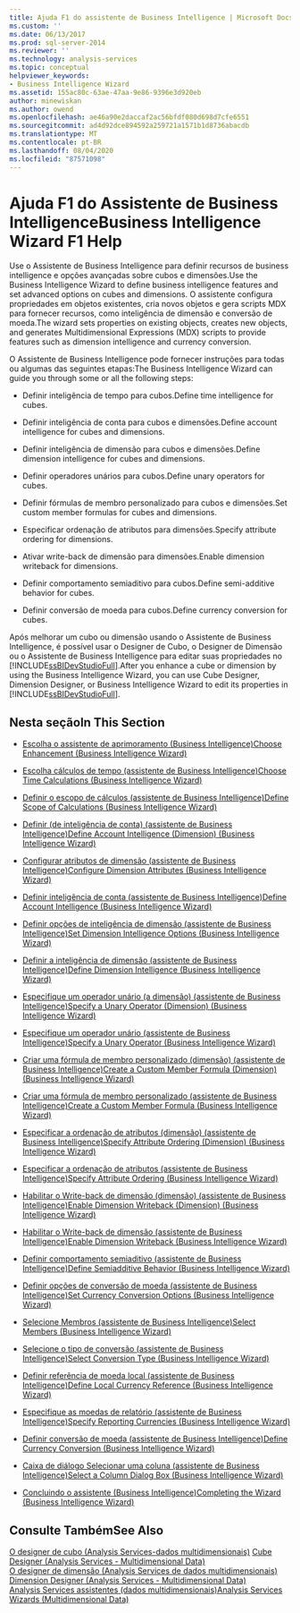 ```yaml
---
title: Ajuda F1 do assistente de Business Intelligence | Microsoft Docs
ms.custom: ''
ms.date: 06/13/2017
ms.prod: sql-server-2014
ms.reviewer: ''
ms.technology: analysis-services
ms.topic: conceptual
helpviewer_keywords:
- Business Intelligence Wizard
ms.assetid: 155ac80c-63ae-47aa-9e86-9396e3d920eb
author: minewiskan
ms.author: owend
ms.openlocfilehash: ae46a90e2daccaf2ac56bfdf080d698d7cfe6551
ms.sourcegitcommit: ad4d92dce894592a259721a1571b1d8736abacdb
ms.translationtype: MT
ms.contentlocale: pt-BR
ms.lasthandoff: 08/04/2020
ms.locfileid: "87571098"
---
```

# <a name="business-intelligence-wizard-f1-help"></a><span data-ttu-id="f2d12-102">Ajuda F1 do Assistente de Business Intelligence</span><span class="sxs-lookup"><span data-stu-id="f2d12-102">Business Intelligence Wizard F1 Help</span></span>
  <span data-ttu-id="f2d12-103">Use o Assistente de Business Intelligence para definir recursos de business intelligence e opções avançadas sobre cubos e dimensões.</span><span class="sxs-lookup"><span data-stu-id="f2d12-103">Use the Business Intelligence Wizard to define business intelligence features and set advanced options on cubes and dimensions.</span></span> <span data-ttu-id="f2d12-104">O assistente configura propriedades em objetos existentes, cria novos objetos e gera scripts MDX para fornecer recursos, como inteligência de dimensão e conversão de moeda.</span><span class="sxs-lookup"><span data-stu-id="f2d12-104">The wizard sets properties on existing objects, creates new objects, and generates Multidimensional Expressions (MDX) scripts to provide features such as dimension intelligence and currency conversion.</span></span>  
  
 <span data-ttu-id="f2d12-105">O Assistente de Business Intelligence pode fornecer instruções para todas ou algumas das seguintes etapas:</span><span class="sxs-lookup"><span data-stu-id="f2d12-105">The Business Intelligence Wizard can guide you through some or all the following steps:</span></span>  
  
-   <span data-ttu-id="f2d12-106">Definir inteligência de tempo para cubos.</span><span class="sxs-lookup"><span data-stu-id="f2d12-106">Define time intelligence for cubes.</span></span>  
  
-   <span data-ttu-id="f2d12-107">Definir inteligência de conta para cubos e dimensões.</span><span class="sxs-lookup"><span data-stu-id="f2d12-107">Define account intelligence for cubes and dimensions.</span></span>  
  
-   <span data-ttu-id="f2d12-108">Definir inteligência de dimensão para cubos e dimensões.</span><span class="sxs-lookup"><span data-stu-id="f2d12-108">Define dimension intelligence for cubes and dimensions.</span></span>  
  
-   <span data-ttu-id="f2d12-109">Definir operadores unários para cubos.</span><span class="sxs-lookup"><span data-stu-id="f2d12-109">Define unary operators for cubes.</span></span>  
  
-   <span data-ttu-id="f2d12-110">Definir fórmulas de membro personalizado para cubos e dimensões.</span><span class="sxs-lookup"><span data-stu-id="f2d12-110">Set custom member formulas for cubes and dimensions.</span></span>  
  
-   <span data-ttu-id="f2d12-111">Especificar ordenação de atributos para dimensões.</span><span class="sxs-lookup"><span data-stu-id="f2d12-111">Specify attribute ordering for dimensions.</span></span>  
  
-   <span data-ttu-id="f2d12-112">Ativar write-back de dimensão para dimensões.</span><span class="sxs-lookup"><span data-stu-id="f2d12-112">Enable dimension writeback for dimensions.</span></span>  
  
-   <span data-ttu-id="f2d12-113">Definir comportamento semiaditivo para cubos.</span><span class="sxs-lookup"><span data-stu-id="f2d12-113">Define semi-additive behavior for cubes.</span></span>  
  
-   <span data-ttu-id="f2d12-114">Definir conversão de moeda para cubos.</span><span class="sxs-lookup"><span data-stu-id="f2d12-114">Define currency conversion for cubes.</span></span>  
  
 <span data-ttu-id="f2d12-115">Após melhorar um cubo ou dimensão usando o Assistente de Business Intelligence, é possível usar o Designer de Cubo, o Designer de Dimensão ou o Assistente de Business Intelligence para editar suas propriedades no [!INCLUDE[ssBIDevStudioFull](../includes/ssbidevstudiofull-md.md)].</span><span class="sxs-lookup"><span data-stu-id="f2d12-115">After you enhance a cube or dimension by using the Business Intelligence Wizard, you can use Cube Designer, Dimension Designer, or Business Intelligence Wizard to edit its properties in [!INCLUDE[ssBIDevStudioFull](../includes/ssbidevstudiofull-md.md)].</span></span>  
  
## <a name="in-this-section"></a><span data-ttu-id="f2d12-116">Nesta seção</span><span class="sxs-lookup"><span data-stu-id="f2d12-116">In This Section</span></span>  
  
-   [<span data-ttu-id="f2d12-117">Escolha o assistente de aprimoramento &#40;Business Intelligence&#41;</span><span class="sxs-lookup"><span data-stu-id="f2d12-117">Choose Enhancement &#40;Business Intelligence Wizard&#41;</span></span>](choose-enhancement-business-intelligence-wizard.md)  
  
-   [<span data-ttu-id="f2d12-118">Escolha cálculos de tempo &#40;assistente de Business Intelligence&#41;</span><span class="sxs-lookup"><span data-stu-id="f2d12-118">Choose Time Calculations &#40;Business Intelligence Wizard&#41;</span></span>](choose-time-calculations-business-intelligence-wizard.md)  
  
-   [<span data-ttu-id="f2d12-119">Definir o escopo de cálculos &#40;assistente de Business Intelligence&#41;</span><span class="sxs-lookup"><span data-stu-id="f2d12-119">Define Scope of Calculations &#40;Business Intelligence Wizard&#41;</span></span>](define-scope-of-calculations-business-intelligence-wizard.md)  
  
-   [<span data-ttu-id="f2d12-120">Definir &#40;de inteligência de conta&#41; &#40;assistente de Business Intelligence&#41;</span><span class="sxs-lookup"><span data-stu-id="f2d12-120">Define Account Intelligence &#40;Dimension&#41; &#40;Business Intelligence Wizard&#41;</span></span>](define-account-intelligence-dimension-business-intelligence-wizard.md)  
  
-   [<span data-ttu-id="f2d12-121">Configurar atributos de dimensão &#40;assistente de Business Intelligence&#41;</span><span class="sxs-lookup"><span data-stu-id="f2d12-121">Configure Dimension Attributes &#40;Business Intelligence Wizard&#41;</span></span>](configure-dimension-attributes-business-intelligence-wizard.md)  
  
-   [<span data-ttu-id="f2d12-122">Definir inteligência de conta &#40;assistente de Business Intelligence&#41;</span><span class="sxs-lookup"><span data-stu-id="f2d12-122">Define Account Intelligence &#40;Business Intelligence Wizard&#41;</span></span>](define-account-intelligence-business-intelligence-wizard.md)  
  
-   [<span data-ttu-id="f2d12-123">Definir opções de inteligência de dimensão &#40;assistente de Business Intelligence&#41;</span><span class="sxs-lookup"><span data-stu-id="f2d12-123">Set Dimension Intelligence Options &#40;Business Intelligence Wizard&#41;</span></span>](set-dimension-intelligence-options-business-intelligence-wizard.md)  
  
-   [<span data-ttu-id="f2d12-124">Definir a inteligência de dimensão &#40;assistente de Business Intelligence&#41;</span><span class="sxs-lookup"><span data-stu-id="f2d12-124">Define Dimension Intelligence &#40;Business Intelligence Wizard&#41;</span></span>](define-dimension-intelligence-business-intelligence-wizard.md)  
  
-   [<span data-ttu-id="f2d12-125">Especifique um operador unário &#40;a dimensão&#41; &#40;assistente de Business Intelligence&#41;</span><span class="sxs-lookup"><span data-stu-id="f2d12-125">Specify a Unary Operator &#40;Dimension&#41; &#40;Business Intelligence Wizard&#41;</span></span>](specify-a-unary-operator-dimension-business-intelligence-wizard.md)  
  
-   [<span data-ttu-id="f2d12-126">Especifique um operador unário &#40;assistente de Business Intelligence&#41;</span><span class="sxs-lookup"><span data-stu-id="f2d12-126">Specify a Unary Operator &#40;Business Intelligence Wizard&#41;</span></span>](specify-a-unary-operator-business-intelligence-wizard.md)  
  
-   [<span data-ttu-id="f2d12-127">Criar uma fórmula de membro personalizado &#40;dimensão&#41; &#40;assistente de Business Intelligence&#41;</span><span class="sxs-lookup"><span data-stu-id="f2d12-127">Create a Custom Member Formula &#40;Dimension&#41; &#40;Business Intelligence Wizard&#41;</span></span>](create-a-custom-member-formula-dimension-business-intelligence-wizard.md)  
  
-   [<span data-ttu-id="f2d12-128">Criar uma fórmula de membro personalizado &#40;assistente de Business Intelligence&#41;</span><span class="sxs-lookup"><span data-stu-id="f2d12-128">Create a Custom Member Formula &#40;Business Intelligence Wizard&#41;</span></span>](create-a-custom-member-formula-business-intelligence-wizard.md)  
  
-   [<span data-ttu-id="f2d12-129">Especificar a ordenação de atributos &#40;dimensão&#41; &#40;assistente de Business Intelligence&#41;</span><span class="sxs-lookup"><span data-stu-id="f2d12-129">Specify Attribute Ordering &#40;Dimension&#41; &#40;Business Intelligence Wizard&#41;</span></span>](specify-attribute-ordering-dimension-business-intelligence-wizard.md)  
  
-   [<span data-ttu-id="f2d12-130">Especificar a ordenação de atributos &#40;assistente de Business Intelligence&#41;</span><span class="sxs-lookup"><span data-stu-id="f2d12-130">Specify Attribute Ordering &#40;Business Intelligence Wizard&#41;</span></span>](specify-attribute-ordering-business-intelligence-wizard.md)  
  
-   [<span data-ttu-id="f2d12-131">Habilitar o Write-back de dimensão &#40;dimensão&#41; &#40;assistente de Business Intelligence&#41;</span><span class="sxs-lookup"><span data-stu-id="f2d12-131">Enable Dimension Writeback &#40;Dimension&#41; &#40;Business Intelligence Wizard&#41;</span></span>](enable-dimension-writeback-dimension-business-intelligence-wizard.md)  
  
-   [<span data-ttu-id="f2d12-132">Habilitar o Write-back de dimensão &#40;assistente de Business Intelligence&#41;</span><span class="sxs-lookup"><span data-stu-id="f2d12-132">Enable Dimension Writeback &#40;Business Intelligence Wizard&#41;</span></span>](enable-dimension-writeback-business-intelligence-wizard.md)  
  
-   [<span data-ttu-id="f2d12-133">Definir comportamento semiaditivo &#40;assistente de Business Intelligence&#41;</span><span class="sxs-lookup"><span data-stu-id="f2d12-133">Define Semiadditive Behavior &#40;Business Intelligence Wizard&#41;</span></span>](define-semiadditive-behavior-business-intelligence-wizard.md)  
  
-   [<span data-ttu-id="f2d12-134">Definir opções de conversão de moeda &#40;assistente de Business Intelligence&#41;</span><span class="sxs-lookup"><span data-stu-id="f2d12-134">Set Currency Conversion Options &#40;Business Intelligence Wizard&#41;</span></span>](set-currency-conversion-options-business-intelligence-wizard.md)  
  
-   [<span data-ttu-id="f2d12-135">Selecione Membros &#40;assistente de Business Intelligence&#41;</span><span class="sxs-lookup"><span data-stu-id="f2d12-135">Select Members &#40;Business Intelligence Wizard&#41;</span></span>](select-members-business-intelligence-wizard.md)  
  
-   [<span data-ttu-id="f2d12-136">Selecione o tipo de conversão &#40;assistente de Business Intelligence&#41;</span><span class="sxs-lookup"><span data-stu-id="f2d12-136">Select Conversion Type &#40;Business Intelligence Wizard&#41;</span></span>](select-conversion-type-business-intelligence-wizard.md)  
  
-   [<span data-ttu-id="f2d12-137">Definir referência de moeda local &#40;assistente de Business Intelligence&#41;</span><span class="sxs-lookup"><span data-stu-id="f2d12-137">Define Local Currency Reference &#40;Business Intelligence Wizard&#41;</span></span>](define-local-currency-reference-business-intelligence-wizard.md)  
  
-   [<span data-ttu-id="f2d12-138">Especifique as moedas de relatório &#40;assistente de Business Intelligence&#41;</span><span class="sxs-lookup"><span data-stu-id="f2d12-138">Specify Reporting Currencies &#40;Business Intelligence Wizard&#41;</span></span>](specify-reporting-currencies-business-intelligence-wizard.md)  
  
-   [<span data-ttu-id="f2d12-139">Definir conversão de moeda &#40;assistente de Business Intelligence&#41;</span><span class="sxs-lookup"><span data-stu-id="f2d12-139">Define Currency Conversion &#40;Business Intelligence Wizard&#41;</span></span>](define-currency-conversion-business-intelligence-wizard.md)  
  
-   [<span data-ttu-id="f2d12-140">Caixa de diálogo Selecionar uma coluna &#40;assistente de Business Intelligence&#41;</span><span class="sxs-lookup"><span data-stu-id="f2d12-140">Select a Column Dialog Box &#40;Business Intelligence Wizard&#41;</span></span>](select-a-column-dialog-box-business-intelligence-wizard.md)  
  
-   [<span data-ttu-id="f2d12-141">Concluindo o assistente &#40;Business Intelligence&#41;</span><span class="sxs-lookup"><span data-stu-id="f2d12-141">Completing the Wizard &#40;Business Intelligence Wizard&#41;</span></span>](completing-the-wizard-business-intelligence-wizard.md)  
  
## <a name="see-also"></a><span data-ttu-id="f2d12-142">Consulte Também</span><span class="sxs-lookup"><span data-stu-id="f2d12-142">See Also</span></span>  
 <span data-ttu-id="f2d12-143">[O designer de cubo &#40;Analysis Services-dados multidimensionais&#41;](cube-designer-analysis-services-multidimensional-data.md) </span><span class="sxs-lookup"><span data-stu-id="f2d12-143">[Cube Designer &#40;Analysis Services - Multidimensional Data&#41;](cube-designer-analysis-services-multidimensional-data.md) </span></span>  
 <span data-ttu-id="f2d12-144">[O designer de dimensão &#40;Analysis Services de dados multidimensionais&#41;](dimension-designer-analysis-services-multidimensional-data.md) </span><span class="sxs-lookup"><span data-stu-id="f2d12-144">[Dimension Designer &#40;Analysis Services - Multidimensional Data&#41;](dimension-designer-analysis-services-multidimensional-data.md) </span></span>  
 [<span data-ttu-id="f2d12-145">Analysis Services assistentes &#40;dados multidimensionais&#41;</span><span class="sxs-lookup"><span data-stu-id="f2d12-145">Analysis Services Wizards &#40;Multidimensional Data&#41;</span></span>](analysis-services-wizards-multidimensional-data.md)  
  
  
